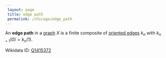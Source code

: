 ```yaml
---
 layout: page
 title: edge path
 permalink: /chicago/edge_path
---
```

An **edge path** in a [graph](https://mathgloss.github.io/MathGloss/chicago/graph) $X$ is a finite composite of [oriented edges](https://mathgloss.github.io/MathGloss/chicago/oriented_edge) $k_n$ with $k_{n+1}(0) = k_n(1)$. 

Wikidata ID: [Q1415372](https://www.wikidata.org/wiki/Q1415372)